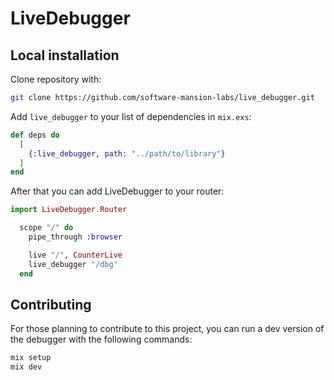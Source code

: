 # LiveDebugger

## Local installation

Clone repository with:

```bash
git clone https://github.com/software-mansion-labs/live_debugger.git
```

Add `live_debugger` to your list of dependencies in `mix.exs`:

```elixir
def deps do
  [
    {:live_debugger, path: "../path/to/library"}
  ]
end
```

After that you can add LiveDebugger to your router:

```elixir
import LiveDebugger.Router

  scope "/" do
    pipe_through :browser

    live "/", CounterLive
    live_debugger "/dbg"
  end
```

## Contributing

For those planning to contribute to this project, you can run a dev version of the debugger with the following commands:

```bash
mix setup
mix dev
```
